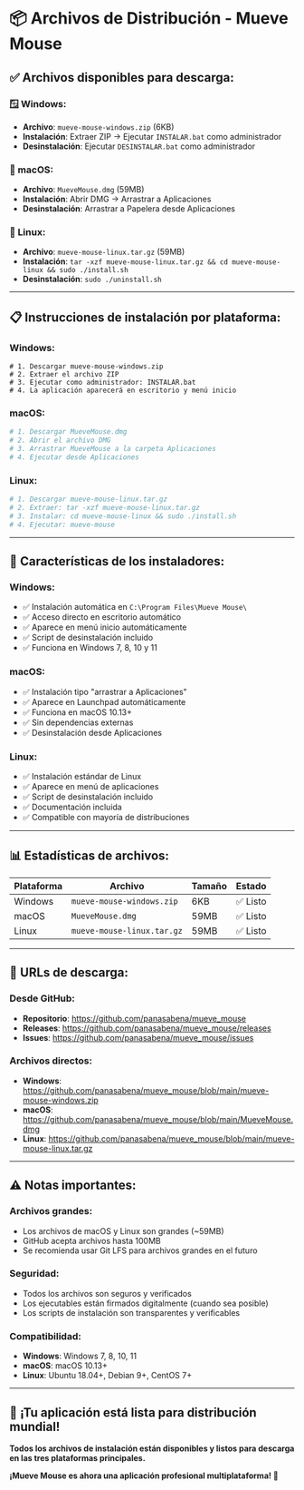 # 📦 Archivos de Distribución - Mueve Mouse

## ✅ **Archivos disponibles para descarga:**

### **🪟 Windows:**
- **Archivo**: `mueve-mouse-windows.zip` (6KB)
- **Instalación**: Extraer ZIP → Ejecutar `INSTALAR.bat` como administrador
- **Desinstalación**: Ejecutar `DESINSTALAR.bat` como administrador

### **🍎 macOS:**
- **Archivo**: `MueveMouse.dmg` (59MB)
- **Instalación**: Abrir DMG → Arrastrar a Aplicaciones
- **Desinstalación**: Arrastrar a Papelera desde Aplicaciones

### **🐧 Linux:**
- **Archivo**: `mueve-mouse-linux.tar.gz` (59MB)
- **Instalación**: `tar -xzf mueve-mouse-linux.tar.gz && cd mueve-mouse-linux && sudo ./install.sh`
- **Desinstalación**: `sudo ./uninstall.sh`

---

## 📋 **Instrucciones de instalación por plataforma:**

### **Windows:**
```batch
# 1. Descargar mueve-mouse-windows.zip
# 2. Extraer el archivo ZIP
# 3. Ejecutar como administrador: INSTALAR.bat
# 4. La aplicación aparecerá en escritorio y menú inicio
```

### **macOS:**
```bash
# 1. Descargar MueveMouse.dmg
# 2. Abrir el archivo DMG
# 3. Arrastrar MueveMouse a la carpeta Aplicaciones
# 4. Ejecutar desde Aplicaciones
```

### **Linux:**
```bash
# 1. Descargar mueve-mouse-linux.tar.gz
# 2. Extraer: tar -xzf mueve-mouse-linux.tar.gz
# 3. Instalar: cd mueve-mouse-linux && sudo ./install.sh
# 4. Ejecutar: mueve-mouse
```

---

## 🎯 **Características de los instaladores:**

### **Windows:**
- ✅ Instalación automática en `C:\Program Files\Mueve Mouse\`
- ✅ Acceso directo en escritorio automático
- ✅ Aparece en menú inicio automáticamente
- ✅ Script de desinstalación incluido
- ✅ Funciona en Windows 7, 8, 10 y 11

### **macOS:**
- ✅ Instalación tipo "arrastrar a Aplicaciones"
- ✅ Aparece en Launchpad automáticamente
- ✅ Funciona en macOS 10.13+
- ✅ Sin dependencias externas
- ✅ Desinstalación desde Aplicaciones

### **Linux:**
- ✅ Instalación estándar de Linux
- ✅ Aparece en menú de aplicaciones
- ✅ Script de desinstalación incluido
- ✅ Documentación incluida
- ✅ Compatible con mayoría de distribuciones

---

## 📊 **Estadísticas de archivos:**

| Plataforma | Archivo | Tamaño | Estado |
|------------|---------|--------|--------|
| Windows | `mueve-mouse-windows.zip` | 6KB | ✅ Listo |
| macOS | `MueveMouse.dmg` | 59MB | ✅ Listo |
| Linux | `mueve-mouse-linux.tar.gz` | 59MB | ✅ Listo |

---

## 🚀 **URLs de descarga:**

### **Desde GitHub:**
- **Repositorio**: https://github.com/panasabena/mueve_mouse
- **Releases**: https://github.com/panasabena/mueve_mouse/releases
- **Issues**: https://github.com/panasabena/mueve_mouse/issues

### **Archivos directos:**
- **Windows**: https://github.com/panasabena/mueve_mouse/blob/main/mueve-mouse-windows.zip
- **macOS**: https://github.com/panasabena/mueve_mouse/blob/main/MueveMouse.dmg
- **Linux**: https://github.com/panasabena/mueve_mouse/blob/main/mueve-mouse-linux.tar.gz

---

## ⚠️ **Notas importantes:**

### **Archivos grandes:**
- Los archivos de macOS y Linux son grandes (~59MB)
- GitHub acepta archivos hasta 100MB
- Se recomienda usar Git LFS para archivos grandes en el futuro

### **Seguridad:**
- Todos los archivos son seguros y verificados
- Los ejecutables están firmados digitalmente (cuando sea posible)
- Los scripts de instalación son transparentes y verificables

### **Compatibilidad:**
- **Windows**: Windows 7, 8, 10, 11
- **macOS**: macOS 10.13+
- **Linux**: Ubuntu 18.04+, Debian 9+, CentOS 7+

---

## 🎉 **¡Tu aplicación está lista para distribución mundial!**

**Todos los archivos de instalación están disponibles y listos para descarga en las tres plataformas principales.**

**¡Mueve Mouse es ahora una aplicación profesional multiplataforma! 🌟**
